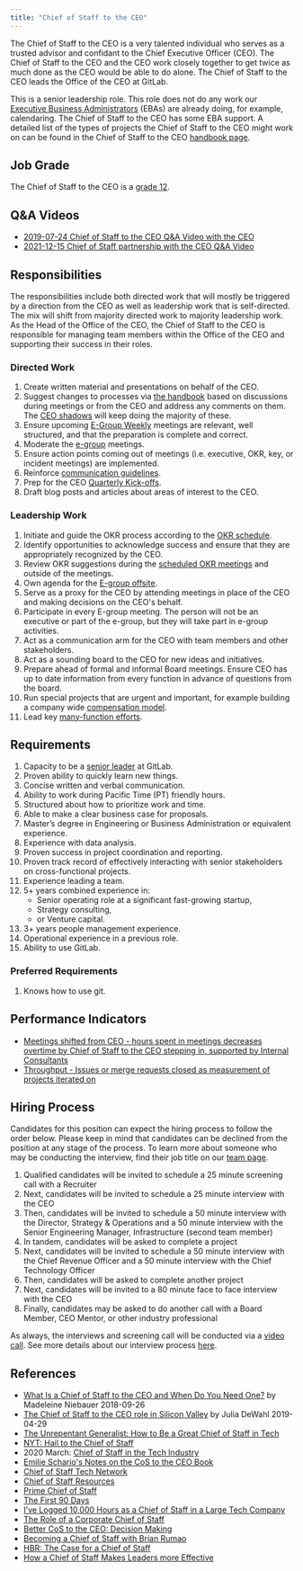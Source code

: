```yaml
---
title: "Chief of Staff to the CEO"
---
```


The Chief of Staff to the CEO is a very talented individual who serves as a trusted advisor and confidant to the Chief Executive Officer (CEO). The Chief of Staff to the CEO and the CEO work closely together to get twice as much done as the CEO would be able to do alone. The Chief of Staff to the CEO leads the Office of the CEO at GitLab.

This is a senior leadership role. This role does not do any work our [Executive Business Administrators](/job-families/people-group/executive-business-administrator/) (EBAs) are already doing, for example, calendaring. The Chief of Staff to the CEO has some EBA support. A detailed list of the types of projects the Chief of Staff to the CEO might work on can be found in the Chief of Staff to the CEO [handbook page](/handbook/ceo/chief-of-staff-team/#what-projects-does-the-cost-work-on).

## Job Grade

The Chief of Staff to the CEO is a [grade 12](/handbook/total-rewards/compensation/compensation-calculator/#gitlab-job-grades).

## Q&A Videos

- [2019-07-24 Chief of Staff to the CEO Q&A Video with the CEO](https://youtu.be/uUwmlJfim6U)
- [2021-12-15 Chief of Staff partnership with the CEO Q&A Video](https://youtu.be/jdlNhxFTAnM)

## Responsibilities

The responsibilities include both directed work that will mostly be triggered by a direction from the CEO as well as leadership work that is self-directed. The mix will shift from majority directed work to majority leadership work. As the Head of the Office of the CEO, the Chief of Staff to the CEO is responsible for managing team members within the Office of the CEO and supporting their success in their roles. 

### Directed Work

1. Create written material and presentations on behalf of the CEO.
1. Suggest changes to processes via [the handbook](/handbook/handbook-usage/) based on discussions during meetings or from the CEO and address any comments on them. The [CEO shadows](/handbook/ceo/shadow/) will keep doing the majority of these.
1. Ensure upcoming [E-Group Weekly](/handbook/e-group-weekly/) meetings are relevant, well structured, and that the preparation is complete and correct.
1. Moderate the [e-group](/handbook/company/structure/#e-group) meetings.
1. Ensure action points coming out of meetings (i.e. executive, OKR, key, or incident meetings) are implemented.
1. Reinforce [communication guidelines](/handbook/communication/).
1. Prep for the CEO [Quarterly Kick-offs](handbook/company/gitlab-all-company-meetings/#quarterly-kickoff).
1. Draft blog posts and articles about areas of interest to the CEO.

### Leadership Work

1. Initiate and guide the OKR process according to the [OKR schedule](/handbook/company/okrs/#schedule).
1. Identify opportunities to acknowledge success and ensure that they are appropriately recognized by the CEO.
1. Review OKR suggestions during the [scheduled OKR meetings](/handbook/company/okrs/#schedule) and outside of the meetings.
1. Own agenda for the [E-group offsite](/handbook/company/offsite/).
1. Serve as a proxy for the CEO by attending meetings in place of the CEO and making decisions on the CEO's behalf.
1. Participate in every E-group meeting. The person will not be an executive or part of the e-group, but they will take part in e-group activities.
1. Act as a communication arm for the CEO with team members and other stakeholders.
1. Act as a sounding board to the CEO for new ideas and initiatives.
1. Prepare ahead of formal and informal Board meetings. Ensure CEO has up to date information from every function in advance of questions from the board.
1. Run special projects that are urgent and important, for example building a company wide [compensation model](/handbook/total-rewards/compensation/compensation-calculator/).
1. Lead key [many-function efforts](/handbook/ceo/chief-of-staff-team/#many-functional).

## Requirements

1. Capacity to be a [senior leader](/handbook/company/structure/#senior-leaders) at GitLab.
1. Proven ability to quickly learn new things.
1. Concise written and verbal communication.
1. Ability to work during Pacific Time (PT) friendly hours.
1. Structured about how to prioritize work and time.
1. Able to make a clear business case for proposals.
1. Master’s degree in Engineering or Business Administration or equivalent experience.
1. Experience with data analysis.
1. Proven success in project coordination and reporting.
1. Proven track record of effectively interacting with senior stakeholders on cross-functional projects.
1. Experience leading a team.
1. 5+ years combined experience in:
   - Senior operating role at a significant fast-growing startup,
   - Strategy consulting,
   - or Venture capital.
1. 3+ years people management experience.
1. Operational experience in a previous role.
1. Ability to use GitLab.

### Preferred Requirements

1. Knows how to use git.

## Performance Indicators

- [Meetings shifted from CEO - hours spent in meetings decreases overtime by Chief of Staff to the CEO stepping in, supported by Internal Consultants](/handbook/ceo/chief-of-staff-team/performance-indicators/#executive-time-for-the-ceo)
- [Throughput - Issues or merge requests closed as measurement of projects iterated on](/handbook/ceo/chief-of-staff-team/performance-indicators/#throughput-for-the-cost)

## Hiring Process

Candidates for this position can expect the hiring process to follow the order below. Please keep in mind that candidates can be declined from the position at any stage of the process. To learn more about someone who may be conducting the interview, find their job title on our [team page](/handbook/company/team/).

   1. Qualified candidates will be invited to schedule a 25 minute screening call with a Recruiter
   1. Next, candidates will be invited to schedule a 25 minute interview with the CEO
   1. Then, candidates will be invited to schedule a 50 minute interview with the Director, Strategy & Operations and a 50 minute interview with the Senior Engineering Manager, Infrastructure (second team member)
   1. In tandem, candidates will be asked to complete a project
   1. Next, candidates will be invited to schedule a 50 minute interview with the Chief Revenue Officer and a 50 minute interview with the Chief Technology Officer
   1. Then, candidates will be asked to complete another project
   1. Next, candidates will be invited to a 80 minute face to face interview with the CEO
   1. Finally, candidates may be asked to do another call with a Board Member, CEO Mentor, or other industry professional

As always, the interviews and screening call will be conducted via a [video call](/handbook/communication/#video-calls). See more details about our interview process [here](/handbook/hiring/interviewing/).

## References

- [What Is a Chief of Staff to the CEO and When Do You Need One?](https://www.bridgespan.org/insights/library/careers/chief-of-staff-role#sidebar-two) by Madeleine Niebauer 2018-09-26
- [The Chief of Staff to the CEO role in Silicon Valley](https://medium.com/@juliadewahl/the-chief-of-staff-role-in-silicon-valley-182eb93e636e) by Julia DeWahl 2019-04-29
- [The Unrepentant Generalist: How to Be a Great Chief of Staff in Tech](http://www.nehrlich.com/blog/2019/10/31/how-to-be-a-great-chief-of-staff-in-tech/)
- [NYT: Hail to the Chief of Staff](https://www.nytimes.com/2019/11/07/style/what-does-a-chief-of-staff-do.html)
- 2020 March: [Chief of Staff in the Tech Industry](https://medium.com/@alexismonville/chief-of-staff-in-the-tech-industry-c7dc3a43dae6)
- [Emilie Schario's Notes on the CoS to the CEO Book](https://docs.google.com/document/d/1ZjWmqhv78eic57gxR825FvC9GMHo91pYakb3Jc7ximU/edit?usp=sharing)
- [Chief of Staff Tech Network](https://costechnetwork.com/)
- [Chief of Staff Resources](https://www.chiefofstaff.expert)
- [Prime Chief of Staff](https://primechiefofstaff.com)
- [The First 90 Days](https://medium.com/@robdickins/a-90-day-impact-plan-for-a-new-chief-of-staff-97768d9b04bd)
- [I’ve Logged 10,000 Hours as a Chief of Staff in a Large Tech Company](https://medium.com/@robdickins/ive-logged-10-000-hours-as-a-chief-of-staff-in-a-large-tech-company-here-s-my-pov-on-the-role-7c4aa095f5e8)
- [The Role of a Corporate Chief of Staff](https://medium.com/cos-tech-forum/part-1-the-role-of-a-corporate-chief-of-staff-8db0142318f1)
- [Better CoS to the CEO: Decision Making](https://medium.com/@robdickins/better-cos-decision-making-5d97d14152e3)
- [Becoming a Chief of Staff with Brian Rumao](https://www.linkedin.com/learning/become-a-chief-of-staff-with-brian-rumao)
- [HBR: The Case for a Chief of Staff](https://hbr.org/2020/05/the-case-for-a-chief-of-staff)
- [How a Chief of Staff Makes Leaders more Effective](https://www.inc.com/inc-masters/how-a-chief-of-staff-makes-leaders-more.html)
